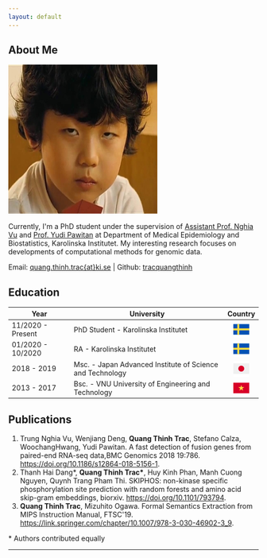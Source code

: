 ```yaml
---
layout: default
---
```


## About Me

<img class="profile-picture" src="me.jpg">

Currently, I'm a PhD student under the supervision of <a href="https://staff.ki.se/people/nghvu">Assistant Prof. Nghia Vu</a> and <a href="http://fafner.meb.ki.se/personal/yudpaw/" target="_blank">Prof. Yudi Pawitan</a> at Department of Medical Epidemiology and Biostatistics, Karolinska Institutet. My interesting research focuses on developments of computational methods for genomic data.

Email: <a href="mailto:quang.thinh.trac@ki.se">quang.thinh.trac{at}ki.se</a> \| Github: <a href="https://github.com/tracquangthinh">tracquangthinh</a>

## Education

Year | University | Country
------|-------|--
11/2020 - Present | PhD Student - Karolinska Institutet | <img src="img/sweden.png" style="width:32px;height:32px;display: block;margin-left: auto;margin-right: auto;">
01/2020 - 10/2020 | RA - Karolinska Institutet | <img src="img/sweden.png" style="width:32px;height:32px;display: block;margin-left: auto;margin-right: auto;">
2018 - 2019 | Msc. - Japan Advanced Institute of Science and Technology| <img src="img/japan.png" style="width:32px;height:32px;display: block;margin-left: auto;margin-right: auto;">
2013 - 2017 | Bsc. - VNU University of Engineering and Technology| <img src="img/vietnam.png" style="width:32px;height:32px;display: block;margin-left: auto;margin-right: auto;">

<!-- Here is a blockquote

> To a great mind, nothing is little -->

## Publications

1. Trung Nghia Vu, Wenjiang Deng, **Quang Thinh Trac**, Stefano Calza, WoochangHwang, Yudi Pawitan. A fast detection of fusion genes from paired-end RNA-seq data,BMC Genomics 2018 19:786. <a href="https://doi.org/10.1186/s12864-018-5156-1">https://doi.org/10.1186/s12864-018-5156-1</a>.
2. Thanh Hai Dang\*, **Quang Thinh Trac\***, Huy Kinh Phan, Manh Cuong Nguyen, Quynh Trang Pham Thi. SKIPHOS: non-kinase specific phosphorylation site prediction with random forests and amino acid skip-gram embeddings, biorxiv. <a href="https://doi.org/10.1101/793794">https://doi.org/10.1101/793794</a>.
3. **Quang Thinh Trac**, Mizuhito Ogawa. Formal Semantics Extraction from MIPS Instruction Manual, FTSC'19. <a href="https://link.springer.com/chapter/10.1007/978-3-030-46902-3_9">https://link.springer.com/chapter/10.1007/978-3-030-46902-3_9</a>.

\* Authors contributed equally

---
